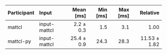 | Participant | Input | Mean [ms] | Min [ms] | Max [ms] | Relative |
|:---|:---|---:|---:|---:|---:|
| mattcl | input-mattcl | 2.2 ± 0.3 | 1.5 | 3.1 | 1.00 |
| mattcl-py | input-mattcl | 25.4 ± 0.9 | 24.3 | 28.3 | 11.53 ± 1.82 |

